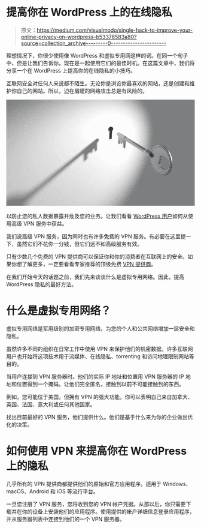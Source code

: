 # 提高你在 WordPress 上的在线隐私

> 原文：<https://medium.com/visualmodo/single-hack-to-improve-your-online-privacy-on-wordpress-b53378583a80?source=collection_archive---------0----------------------->

理想情况下，你很少使用像 WordPress 和虚拟专用网这样的词。在同一个句子中，但是让我们告诉你，现在是一起使用它们的最佳时机。在这篇文章中，我们将分享一个在 WordPress 上提高你的在线隐私的小技巧。

互联网安全对任何人来说都不陌生。无论你是浏览你最喜欢的网站，还是创建和维护你自己的网站。所以，迫在眉睫的网络攻击总是有风险的。

![](img/d67cb684a79bbc9297ab4fba9ed21d5a.png)

以防止您的私人数据暴露并危及您的业务。让我们看看 [WordPress 用户](https://visualmodo.com/10-questions-to-ask-a-freelance-wordpress-devel)如何从使用高级 VPN 服务中获益。

我们说高级 VPN 服务，因为同时也有许多免费的 VPN 服务。有必要在这里提一下，虽然它们不花你一分钱，但它们远不如高级服务有效。

只有少数几个免费的 VPN 提供商可以保证你和你的消费者在互联网上的安全。如果你想了解更多，一定要看看专家推荐的顶级免费 [VPN 提供商](https://visualmodo.com/5-advantages-of-using-a-vpn/)。

在我们开始今天的话题之前，我们先来谈谈什么是虚拟专用网络。因此，提高 WordPress 隐私的最好方法。

# 什么是虚拟专用网络？

虚拟专用网络是军用级别的加密专用网络。为您的个人和公共网络增加一层安全和隐私。

虽然许多不同的组织在日常工作中使用 VPN 来保护他们的机密数据。许多互联网用户也开始将这项技术用于流媒体、在线隐私、torrenting 和访问地理限制网站等目的。

当用户连接到 VPN 服务器时。他们的实际 IP 地址和位置用 VPN 服务器的 IP 地址和位置得到一个掩码。让他们完全匿名，接触到以前不可能接触到的东西。

例如，您可能位于美国，但拥有 VPN 的强大功能。你可以表明自己来自加拿大、英国、法国、意大利或任何其他国家。

找出目前最好的 VPN 服务，他们提供什么。他们是基于什么来为你的企业做出优化的决策。

# 如何使用 VPN 来提高你在 WordPress 上的隐私

几乎所有的 VPN 提供商都提供他们的原始和官方应用程序。适用于 Windows、macOS、Android 和 iOS 等流行平台。

一旦您注册了 VPN 服务，您将收到您的 VPN 帐户凭据。从那以后，你只需要下载并在你的设备上安装他们的应用程序。使用提供的帐户详细信息登录应用程序，并从服务器列表中连接到他们的一个 VPN 服务器。